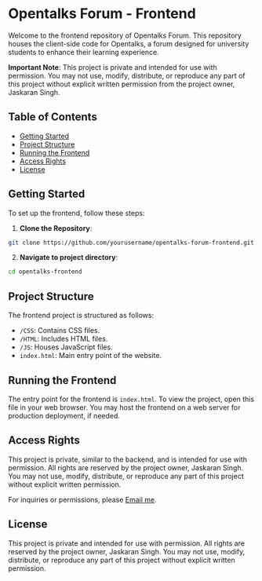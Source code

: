 # Opentalks Forum - Frontend

Welcome to the frontend repository of Opentalks Forum. This repository houses the client-side code for Opentalks, a forum designed for university students to enhance their learning experience.

**Important Note**: This project is private and intended for use with permission. You may not use, modify, distribute, or reproduce any part of this project without explicit written permission from the project owner, Jaskaran Singh.

## Table of Contents

- [Getting Started](#getting-started)
- [Project Structure](#project-structure)
- [Running the Frontend](#running-the-frontend)
- [Access Rights](#access-rights)
- [License](#license)

## Getting Started

To set up the frontend, follow these steps:

1. **Clone the Repository**:

```bash
git clone https://github.com/yourusername/opentalks-forum-frontend.git
```

2. **Navigate to project directory**:

```bash
cd opentalks-frontend
```

## Project Structure

The frontend project is structured as follows:

- `/CSS`: Contains CSS files.
- `/HTML`: Includes HTML files.
- `/JS`: Houses JavaScript files.
- `index.html`: Main entry point of the website.

## Running the Frontend

The entry point for the frontend is `index.html`. To view the project, open this file in your web browser. You may host the frontend on a web server for production deployment, if needed.

## Access Rights

This project is private, similar to the backend, and is intended for use with permission. All rights are reserved by the project owner, Jaskaran Singh. You may not use, modify, distribute, or reproduce any part of this project without explicit written permission.

For inquiries or permissions, please [Email me](mailto:dhillonjaskaran4486@gmail.com).

## License

This project is private and intended for use with permission. All rights are reserved by the project owner, Jaskaran Singh. You may not use, modify, distribute, or reproduce any part of this project without explicit written permission.
